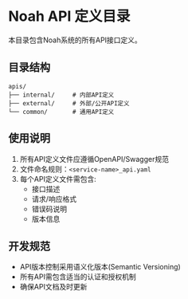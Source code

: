 # Noah API 定义目录

本目录包含Noah系统的所有API接口定义。

## 目录结构

```
apis/
├── internal/     # 内部API定义
├── external/     # 外部/公开API定义
└── common/       # 通用API定义
```

## 使用说明

1. 所有API定义文件应遵循OpenAPI/Swagger规范
2. 文件命名规则：`<service-name>_api.yaml`
3. 每个API定义文件需包含:
   - 接口描述
   - 请求/响应格式
   - 错误码说明
   - 版本信息

## 开发规范

- API版本控制采用语义化版本(Semantic Versioning)
- 所有API需包含适当的认证和授权机制
- 确保API文档及时更新
